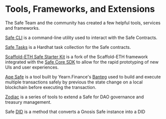 # Tools, Frameworks, and Extensions

The Safe Team and the community has created a few helpful tools, services and frameworks.

[Safe CLI](https://github.com/gnosis/safe-cli) is a command-line utility used to interact with the Safe Contracts.

[Safe Tasks](https://github.com/gnosis/safe-tasks/) is a Hardhat task collection for the Safe contracts.

[Scaffold-ETH Safe Starter Kit](https://github.com/scaffold-eth/scaffold-eth/tree/gnosis-starter-kit) is a fork of the Scaffold-ETH framework integrated with the [Safe Core SDK](safe-tools/safe-protocol-kit-safe-core-sdk/core-sdk.md) to allow for the rapid prototyping of new UIs and user experiences.

[Ape Safe](https://safe.ape.tax) is a tool built by Yearn.Finance's [Banteg](https://github.com/banteg) used to build and execute multiple transactions safely by previous the state change on a local blockchain before executing the transaction.

[Zodiac](https://github.com/gnosis/zodiac) is a series of tools to extend a Safe for DAO governance and treasury management.

Safe [DID](https://github.com/ceramicnetwork/CIP/blob/main/CIPs/CIP-101/CIP-101.md) is a method that converts a Gnosis Safe instance into a DID
